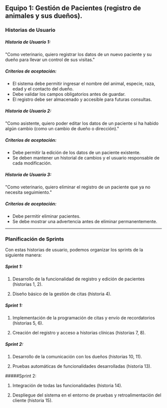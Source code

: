 ## Equipo 1: Gestión de Pacientes (registro de animales y sus dueños).

### Historias de Usuario
##### Historia de Usuario 1:
"Como veterinario, quiero registrar los datos de un nuevo paciente y su dueño para llevar un control de sus visitas."

##### Criterios de aceptación:
- El sistema debe permitir ingresar el nombre del animal, especie, raza, edad y el contacto del dueño.
- Debe validar los campos obligatorios antes de guardar.
- El registro debe ser almacenado y accesible para futuras consultas.

##### Historia de Usuario 2:
"Como asistente, quiero poder editar los datos de un paciente si ha habido algún cambio (como un cambio de dueño o dirección)."

##### Criterios de aceptación:
- Debe permitir la edición de los datos de un paciente existente.
- Se deben mantener un historial de cambios y el usuario responsable de cada modificación.

##### Historia de Usuario 3:
"Como veterinario, quiero eliminar el registro de un paciente que ya no necesita seguimiento."

##### Criterios de aceptación:
- Debe permitir eliminar pacientes.
- Se debe mostrar una advertencia antes de eliminar permanentemente.

------------

### Planificación de Sprints

Con estas historias de usuario, podemos organizar los sprints de la siguiente manera:
##### Sprint 1:

1. Desarrollo de la funcionalidad de registro y edición de pacientes (historias 1, 2).

2. Diseño básico de la gestión de citas (historia 4).

##### Sprint 1:

1. Implementación de la programación de citas y envío de recordatorios (historias 5, 6).

2. Creación del registro y acceso a historias clínicas (historias 7, 8).

##### Sprint 2:

1. Desarrollo de la comunicación con los dueños (historias 10, 11).

2. Pruebas automáticas de funcionalidades desarrolladas (historia 13).

#####Sprint 2:

1. Integración de todas las funcionalidades (historia 14).

2. Despliegue del sistema en el entorno de pruebas y retroalimentación del cliente (historia 15).
